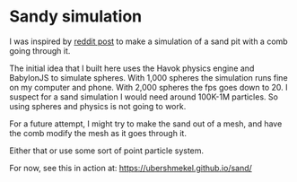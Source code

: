 # Sandy simulation

I was inspired by
[reddit post](https://www.reddit.com/r/oddlysatisfying/comments/17re1dd/i_thought_it_was_satisfying_to_watch_the_hole_get/)
to make a simulation of a sand pit with a comb going through it.

The initial idea that I built here uses the Havok physics engine and BabylonJS
to simulate spheres. With 1,000 spheres the simulation runs fine on my computer
and phone. With 2,000 spheres the fps goes down to 20. I suspect for a sand
simulation I would need around 100K-1M particles. So using spheres and physics
is not going to work.

For a future attempt, I might try to make the sand out of a mesh, and have the
comb modify the mesh as it goes through it.

Either that or use some sort of point particle system.

For now, see this in action at: https://ubershmekel.github.io/sand/

